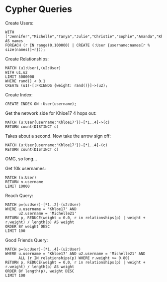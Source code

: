 # Cypher Queries

Create Users:

    WITH ["Jennifer","Michelle","Tanya","Julie","Christie","Sophie","Amanda","Khloe","Sarah","Kaylee"] AS names 
    FOREACH (r IN range(0,100000) | CREATE (:User {username:names[r % size(names)]+r}));

Create Relationships:

    MATCH (u1:User),(u2:User)
    WITH u1,u2
    LIMIT 5000000
    WHERE rand() < 0.1
    CREATE (u1)-[:FRIENDS {weight: rand()}]->(u2);

Create Index:

    CREATE INDEX ON :User(username);


Get the network side for Khloe17 4 hops out:

    MATCH (u:User{username:'Khloe17'})-[*1..4]->(c) 
    RETURN count(DISTINCT c)

Takes about a second. Now take the arrow sign off:

    MATCH (u:User{username:'Khloe17'})-[*1..4]-(c) 
    RETURN count(DISTINCT c)

OMG, so long...
    
Get 10k usernames:

    MATCH (n:User) 
    RETURN n.username 
    LIMIT 10000    
    
Reach Query:
    
    MATCH p=(u:User)-[*1..2]-(u2:User) 
    WHERE u.username = 'Khloe17' AND
          u2.username = 'Michelle21'      
    RETURN p, REDUCE(weight = 0.0, r in relationships(p) | weight + r.weight) / length(p) AS weight
    ORDER BY weight DESC
    LIMIT 100
    
Good Friends Query:
        
    MATCH p=(u:User)-[*1..4]-(u2:User) 
    WHERE u.username = 'Khloe17' AND u2.username = 'Michelle21' AND
          ALL (r IN relationships(p) WHERE r.weight >= 0.80)
    RETURN p, REDUCE(weight = 0.0, r in relationships(p) | weight + r.weight) / length(p) AS weight
    ORDER BY length(p), weight DESC
    LIMIT 100
    